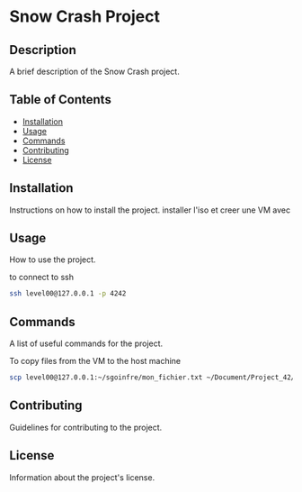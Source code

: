 # Snow Crash Project

## Description
A brief description of the Snow Crash project.

## Table of Contents
- [Installation](#installation)
- [Usage](#usage)
- [Commands](#commands)
- [Contributing](#contributing)
- [License](#license)

## Installation
Instructions on how to install the project.
installer l'iso et creer une VM avec

## Usage
How to use the project.

to connect to ssh
```bash
ssh level00@127.0.0.1 -p 4242
```


## Commands
A list of useful commands for the project.

To copy files from the VM to the host machine
```bash
scp level00@127.0.0.1:~/sgoinfre/mon_fichier.txt ~/Document/Project_42/In_Progress/Snow-Crash/
```

## Contributing
Guidelines for contributing to the project.

## License
Information about the project's license.